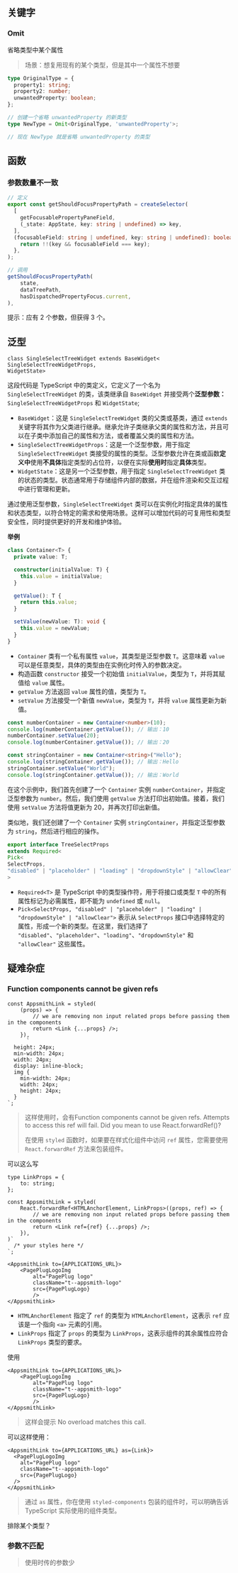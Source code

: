 ## 关键字

### Omit

省略类型中某个属性

> 场景：想复用现有的某个类型，但是其中一个属性不想要

```ts
type OriginalType = {
  property1: string;
  property2: number;
  unwantedProperty: boolean;
};

// 创建一个省略 unwantedProperty 的新类型
type NewType = Omit<OriginalType, 'unwantedProperty'>;

// 现在 NewType 就是省略 unwantedProperty 的类型
```

## 函数

### 参数数量不一致

```ts
// 定义
export const getShouldFocusPropertyPath = createSelector(
  [
    getFocusablePropertyPaneField,
    (_state: AppState, key: string | undefined) => key,
  ],
  (focusableField: string | undefined, key: string | undefined): boolean => {
    return !!(key && focusableField === key);
  },
);
```

```ts
// 调用
getShouldFocusPropertyPath(
    state,
    dataTreePath,
    hasDispatchedPropertyFocus.current,
),
```

提示：应有 2 个参数，但获得 3 个。

## 泛型

```tsx
class SingleSelectTreeWidget extends BaseWidget<
SingleSelectTreeWidgetProps,
WidgetState>
```

这段代码是 TypeScript 中的类定义，它定义了一个名为 `SingleSelectTreeWidget` 的类，该类继承自 `BaseWidget` 并接受两个**泛型参数：**`SingleSelectTreeWidgetProps` 和 `WidgetState`;

- `BaseWidget`：这是 `SingleSelectTreeWidget` 类的父类或基类，通过 `extends` 关键字将其作为父类进行继承。继承允许子类继承父类的属性和方法，并且可以在子类中添加自己的属性和方法，或者覆盖父类的属性和方法。
- `SingleSelectTreeWidgetProps`：这是一个泛型参数，用于指定 `SingleSelectTreeWidget` 类接受的属性的类型。泛型参数允许在类或函数**定义中**使用**不具体**指定类型的占位符，以便在实际**使用时**指定**具体**类型。
- `WidgetState`：这是另一个泛型参数，用于指定 `SingleSelectTreeWidget` 类的状态的类型。状态通常用于存储组件内部的数据，并在组件渲染和交互过程中进行管理和更新。

通过使用泛型参数，`SingleSelectTreeWidget` 类可以在实例化时指定具体的属性和状态类型，以符合特定的需求和使用场景。这样可以增加代码的可复用性和类型安全性，同时提供更好的开发和维护体验。

**举例**

```ts
class Container<T> {
  private value: T;

  constructor(initialValue: T) {
    this.value = initialValue;
  }

  getValue(): T {
    return this.value;
  }

  setValue(newValue: T): void {
    this.value = newValue;
  }
}
```

- `Container` 类有一个私有属性 `value`，其类型是泛型参数 `T`。这意味着 `value` 可以是任意类型，具体的类型由在实例化时传入的参数决定。
- 构造函数 `constructor` 接受一个初始值 `initialValue`，类型为 `T`，并将其赋值给 `value` 属性。
- `getValue` 方法返回 `value` 属性的值，类型为 `T`。
- `setValue` 方法接受一个新值 `newValue`，类型为 `T`，并将 `value` 属性更新为新值。

```ts
const numberContainer = new Container<number>(10);
console.log(numberContainer.getValue()); // 输出：10
numberContainer.setValue(20);
console.log(numberContainer.getValue()); // 输出：20

const stringContainer = new Container<string>("Hello");
console.log(stringContainer.getValue()); // 输出：Hello
stringContainer.setValue("World");
console.log(stringContainer.getValue()); // 输出：World
```

在这个示例中，我们首先创建了一个 `Container` 实例 `numberContainer`，并指定泛型参数为 `number`。然后，我们使用 `getValue` 方法打印出初始值。接着，我们使用 `setValue` 方法将值更新为 20，并再次打印出新值。

类似地，我们还创建了一个 `Container` 实例 `stringContainer`，并指定泛型参数为 `string`，然后进行相应的操作。

```ts
export interface TreeSelectProps
extends Required<
Pick<
SelectProps,
"disabled" | "placeholder" | "loading" | "dropdownStyle" | "allowClear"
>
```

- `Required<T>` 是 TypeScript 中的类型操作符，用于将接口或类型 `T` 中的所有属性标记为必需属性，即不能为 `undefined` 或 `null`。
- `Pick<SelectProps, "disabled" | "placeholder" | "loading" | "dropdownStyle" | "allowClear">` 表示从 `SelectProps` 接口中选择特定的属性，形成一个新的类型。在这里，我们选择了 `"disabled"`、`"placeholder"`、`"loading"`、`"dropdownStyle"` 和 `"allowClear"` 这些属性。

## 疑难杂症

### Function components cannot be given refs

```tsx
const AppsmithLink = styled(
    (props) => {
        // we are removing non input related props before passing them in the components
        return <Link {...props} />;
    }),
      `
  height: 24px;
  min-width: 24px;
  width: 24px;
  display: inline-block;
  img {
    min-width: 24px;
    width: 24px;
    height: 24px;
  }
`;
```

> 这样使用时，会有Function components cannot be given refs. Attempts to access this ref will fail. Did you mean to use React.forwardRef()?
>
> 在使用 `styled` 函数时，如果要在样式化组件中访问 `ref` 属性，您需要使用 `React.forwardRef` 方法来包装组件。

可以这么写

```tsx
type LinkProps = {
    to: string;
};

const AppsmithLink = styled(
    React.forwardRef<HTMLAnchorElement, LinkProps>((props, ref) => {
        // we are removing non input related props before passing them in the components
        return <Link ref={ref} {...props} />;
    }),
)`
  /* your styles here */
`;

<AppsmithLink to={APPLICATIONS_URL}>
    <PagePlugLogoImg
        alt="PagePlug logo"
        className="t--appsmith-logo"
        src={PagePlugLogo}
        />
</AppsmithLink>
```

- `HTMLAnchorElement` 指定了 `ref` 的类型为 `HTMLAnchorElement`，这表示 `ref` 应该是一个指向 `<a>` 元素的引用。
- `LinkProps` 指定了 `props` 的类型为 `LinkProps`，这表示组件的其余属性应符合 `LinkProps` 类型的要求。

使用

```tsx
<AppsmithLink to={APPLICATIONS_URL}>
    <PagePlugLogoImg
        alt="PagePlug logo"
        className="t--appsmith-logo"
        src={PagePlugLogo}
        />
</AppsmithLink>
```

> 这样会提示 No overload matches this call.

可以这样使用：

```tsx
<AppsmithLink to={APPLICATIONS_URL} as={Link}>
  <PagePlugLogoImg
    alt="PagePlug logo"
    className="t--appsmith-logo"
    src={PagePlugLogo}
  />
</AppsmithLink>
```

> 通过 `as` 属性，你在使用 `styled-components` 包装的组件时，可以明确告诉 TypeScript 实际使用的组件类型。

排除某个类型？

### 参数不匹配

> 使用时传的参数少